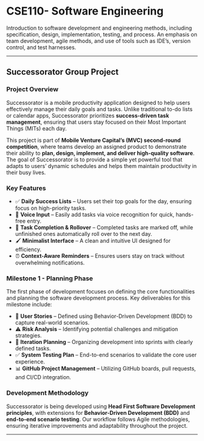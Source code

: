 # CSE110- Software Engineering
Introduction to software development and engineering methods, including specification, design, implementation, testing, and process. An emphasis on team development, agile methods, and use of tools such as IDE’s, version control, and test harnesses.

---

## Successorator Group Project

### Project Overview  

Successorator is a mobile productivity application designed to help users effectively manage their daily goals and tasks. Unlike traditional to-do lists or calendar apps, Successorator prioritizes **success-driven task management**, ensuring that users stay focused on their Most Important Things (MITs) each day.  

This project is part of **Mobile Venture Capital’s (MVC) second-round competition**, where teams develop an assigned product to demonstrate their ability to **plan, design, implement, and deliver high-quality software**. The goal of Successorator is to provide a simple yet powerful tool that adapts to users’ dynamic schedules and helps them maintain productivity in their busy lives.

### Key Features  

- ✅ **Daily Success Lists** – Users set their top goals for the day, ensuring focus on high-priority tasks.  
- 🎤 **Voice Input** – Easily add tasks via voice recognition for quick, hands-free entry.  
- 🔄 **Task Completion & Rollover** – Completed tasks are marked off, while unfinished ones automatically roll over to the next day.  
- 🖌 **Minimalist Interface** – A clean and intuitive UI designed for efficiency.  
- ⏰ **Context-Aware Reminders** – Ensures users stay on track without overwhelming notifications.  

### Milestone 1 - Planning Phase  

The first phase of development focuses on defining the core functionalities and planning the software development process. Key deliverables for this milestone include:  

- 📌 **User Stories** – Defined using Behavior-Driven Development (BDD) to capture real-world scenarios.  
- ⚠️ **Risk Analysis** – Identifying potential challenges and mitigation strategies.  
- 🔄 **Iteration Planning** – Organizing development into sprints with clearly defined tasks.  
- ✅ **System Testing Plan** – End-to-end scenarios to validate the core user experience.  
- 📊 **GitHub Project Management** – Utilizing GitHub boards, pull requests, and CI/CD integration.  

### Development Methodology  

Successorator is being developed using **Head First Software Development principles**, with extensions for **Behavior-Driven Development (BDD)** and **end-to-end scenario testing**. Our workflow follows Agile methodologies, ensuring iterative improvements and adaptability throughout the project.

---

